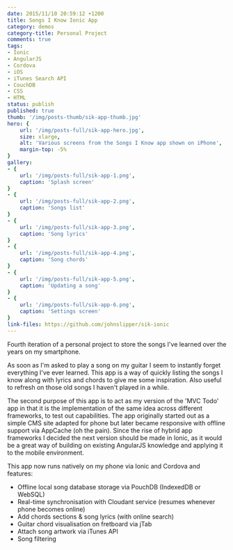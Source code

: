 ```yaml
---
date: 2015/11/10 20:59:12 +1200
title: Songs I Know Ionic App
category: demos
category-title: Personal Project
comments: true
tags:
- Ionic
- AngularJS
- Cordova
- iOS
- iTunes Search API
- CouchDB
- CSS
- HTML
status: publish
published: true
thumb: '/img/posts-thumb/sik-app-thumb.jpg'
hero: {
	url: '/img/posts-full/sik-app-hero.jpg',
	size: xlarge,
	alt: 'Various screens from the Songs I Know app shown on iPhone',
	margin-top: -5%
}
gallery:
- {
	url: '/img/posts-full/sik-app-1.png',
	caption: 'Splash screen'
}
- {
	url: '/img/posts-full/sik-app-2.png',
	caption: 'Songs list'
}
- {
	url: '/img/posts-full/sik-app-3.png',
	caption: 'Song lyrics'
}
- {
	url: '/img/posts-full/sik-app-4.png',
	caption: 'Song chords'
}
- {
	url: '/img/posts-full/sik-app-5.png',
	caption: 'Updating a song'
}
- {
	url: '/img/posts-full/sik-app-6.png',
	caption: 'Settings screen'
}
link-files: https://github.com/johnslipper/sik-ionic
---
```


Fourth iteration of a personal project to store the songs I've learned over the years on my smartphone.

As soon as I'm asked to play a song on my guitar I seem to instantly forget everything I've ever learned. This app is a way of quickly listing the songs I know along with lyrics and chords to give me some inspiration. Also useful to refresh on those old songs I haven't played in a while.

The second purpose of this app is to act as my version of the 'MVC Todo' app in that it is the implementation of the same idea across different frameworks, to test out capabilities. The app originally started out as a simple CMS site adapted for phone but later became responsive with offline support via AppCache (oh the pain). Since the rise of hybrid app frameworks I decided the next version should be made in Ionic, as it would be a great way of building on existing AngularJS knowledge and applying it to the mobile environment.

This app now runs natively on my phone via Ionic and Cordova and features:

- Offline local song database storage via PouchDB (IndexedDB or WebSQL)
- Real-time synchronisation with Cloudant service (resumes whenever phone becomes online)
- Add chords sections & song lyrics (with online search)
- Guitar chord visualisation on fretboard via jTab
- Attach song artwork via iTunes API
- Song filtering
